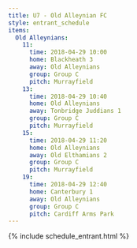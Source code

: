 ```yaml
---
title: U7 - Old Alleynian FC
style: entrant_schedule
items:
  Old Alleynians:
    11:
      time: 2018-04-29 10:00
      home: Blackheath 3
      away: Old Alleynians
      group: Group C
      pitch: Murrayfield
    13:
      time: 2018-04-29 10:40
      home: Old Alleynians
      away: Tonbridge Juddians 1
      group: Group C
      pitch: Murrayfield
    15:
      time: 2018-04-29 11:20
      home: Old Alleynians
      away: Old Elthamians 2
      group: Group C
      pitch: Murrayfield
    19:
      time: 2018-04-29 12:40
      home: Canterbury 1
      away: Old Alleynians
      group: Group C
      pitch: Cardiff Arms Park
---
```


{% include schedule_entrant.html %}
